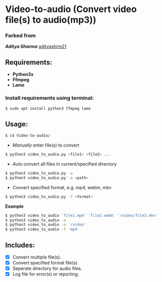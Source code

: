 # Video-to-audio (Convert video file(s) to audio(mp3))
### Forked from 
*__Aditya Sharma__* [adityashrm21](https://github.com/adityashrm21)

## Requirements:
- __Python3x__
- __Ffmpeg__ 
- __Lame__

### Install requirements using terminal:
```bash
$ sudo apt install python3 ffmpeg lame
```

## Usage:
```bash
$ cd Video-to-audio/
```
- *Manually* enter file(s) to convert
```bash
$ python3 video_to_audio.py <file1> <file2> ...
```
- *Auto* convert all files in current/specified directory
```bash
$ python3 video_to_audio.py -a
$ python3 video_to_audio.py -a <path>
```
- Convert specified format, e.g. mp4, webm, mkv
```bash
$ python3 video_to_audio.py -f <format>
```
__Example__
```bash
$ python3 video_to_audio 'file1.mp4' 'file2.webm' '/video/file3.mkv'
$ python3 video_to_audio -a 
$ python3 video_to_audio -a '/video'
$ python3 video_to_audio -f 'mp4'
```

## Includes:
* [x] Convert multiple file(s).
* [x] Convert specified format file(s)
* [x] Seperate directory for audio files.
* [x] Log file for error(s) or reporting.
